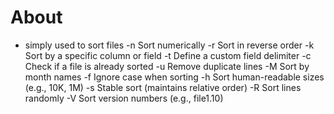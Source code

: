# About
- simply used to sort files
-n	Sort numerically
-r	Sort in reverse order
-k	Sort by a specific column or field
-t	Define a custom field delimiter
-c	Check if a file is already sorted
-u	Remove duplicate lines
-M	Sort by month names
-f	Ignore case when sorting
-h	Sort human-readable sizes (e.g., 10K, 1M)
-s	Stable sort (maintains relative order)
-R	Sort lines randomly
-V	Sort version numbers (e.g., file1.10)
